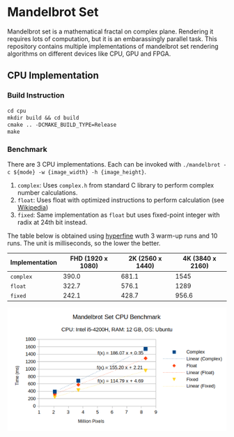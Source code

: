 # Mandelbrot Set

Mandelbrot set is a mathematical fractal on complex plane. Rendering it requires lots of computation, but it is an embarassingly parallel task. This repository contains multiple implementations of mandelbrot set rendering algorithms on different devices like CPU, GPU and FPGA.


## CPU Implementation

### Build Instruction

```
cd cpu
mkdir build && cd build
cmake .. -DCMAKE_BUILD_TYPE=Release
make
```

### Benchmark

There are 3 CPU implementations. Each can be invoked with `./mandelbrot -c ${mode} -w {image_width} -h {image_height}`.

1. `complex`: Uses `complex.h` from standard C library to perform complex number calculations.
2. `float`: Uses float with optimized instructions to perform calculation (see [Wikipedia](https://en.wikipedia.org/wiki/Plotting_algorithms_for_the_Mandelbrot_set#Optimized_escape_time_algorithms))
3. `fixed`: Same implementation as `float` but uses fixed-point integer with radix at 24th bit instead.


The table below is obtained using [hyperfine](https://github.com/sharkdp/hyperfine) wuth 3 warm-up runs and 10 runs. The unit is milliseconds, so the lower the better.

| Implementation | FHD (1920 x 1080) | 2K (2560 x 1440) | 4K (3840 x 2160) |
| -------------- | ----------------- | ---------------- | ---------------- |
| `complex`      | 390.0             | 681.1            | 1545             |
| `float`        | 322.7             | 576.1            | 1289             |
| `fixed`        | 242.1             | 428.7            | 956.6            |

![Benchmark CPU Graph](./img/benchmark_cpu.png)
